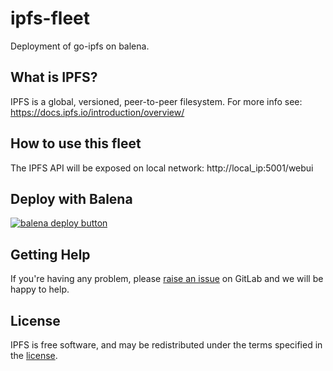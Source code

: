 # ipfs-fleet

Deployment of go-ipfs on balena.

## What is IPFS?

IPFS is a global, versioned, peer-to-peer filesystem.
For more info see: https://docs.ipfs.io/introduction/overview/

## How to use this fleet

The IPFS API will be exposed on local network:
http://local_ip:5001/webui

## Deploy with Balena

[![balena deploy button](https://www.balena.io/deploy.svg)](https://dashboard.balena-cloud.com/deploy?repoUrl=https://gitlab.com/coletivo-coolab/ipfs-balena/ipfs-fleet)


## Getting Help

If you're having any problem, please [raise an issue](https://gitlab.com/coletivo-coolab/ipfs-balena/ipfs-fleet/-/issues/new?issue%5Bmilestone_id%5D=) on GitLab and we will be happy to help.


## License

IPFS is free software, and may be redistributed under the terms specified in the [license](https://gitlab.com/coletivo-coolab/ipfs-balena/ipfs-fleet/-/blob/main/LICENSE).
